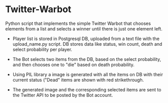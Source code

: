 # Twitter-Warbot
Python script that implements the simple Twitter Warbot that chooses elements from a list and selects a winner until there is just one element left.

* Player list is stored in Postgresql DB, uploaded from a text file with the upload_name.py script. DB stores data like status, win count, death and select probability per player.

* The Bot selects two items from the DB, based on the select probability, and then chooses one to "die" based on death probability.

* Using PIL library a image is generated with all the items on DB with their current status ("Dead" items are shown with red strikethrough.

* The generated image and the corresponding selected items are sent to the Twitter API to be posted by the Bot account. 
